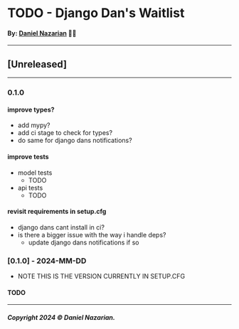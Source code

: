 # TODO - Django Dan's Waitlist
#### By: [Daniel Nazarian](https://danielnazarian) 🐧👹

-------------------------------------------------------
## [Unreleased]
-----
### 0.1.0


#### improve types?
- add mypy?
- add ci stage to check for types?
- do same for django dans notifications?




#### improve tests
-  model tests
    - TODO
- api tests
    - TODO



#### revisit requirements in setup.cfg
- django dans cant install in ci?
- is there a bigger issue with the way i handle deps?
    - update django dans notifications if so


### [0.1.0] - 2024-MM-DD
- NOTE THIS IS THE VERSION CURRENTLY IN SETUP.CFG
#### TODO

-------------------------------------------------------

##### Copyright 2024 © Daniel Nazarian.
